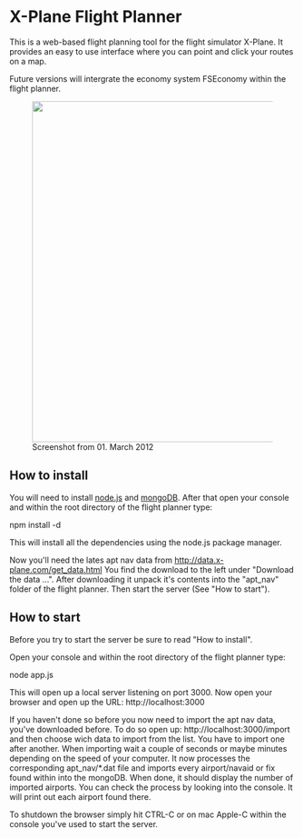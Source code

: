 # X-Plane Flight Planner

This is a web-based flight planning tool for the flight simulator X-Plane.
It provides an easy to use interface where you can point and click your routes on a map.

Future versions will intergrate the economy system FSEconomy within the flight planner.

<figure>
<a href="https://github.com/der-On/X-Plane-Flight-Planner/raw/master/docs/screenshot.jpg"><img src="https://github.com/der-On/X-Plane-Flight-Planner/raw/master/docs/screenshot.jpg" width="600" /></a>
<figcaption>Screenshot from 01. March 2012</figcaption>
</figure>

## How to install

You will need to install [node.js](http://nodejs.org/) and [mongoDB](http://www.mongodb.org/).
After that open your console and within the root directory of the flight planner type: 

  npm install -d

This will install all the dependencies using the node.js package manager.

Now you'll need the lates apt nav data from http://data.x-plane.com/get_data.html 
You find the download to the left under "Download the data ...".
After downloading it unpack it's contents into the "apt_nav" folder of the flight planner.
Then start the server (See "How to start").


## How to start

Before you try to start the server be sure to read "How to install".

Open your console and within the root directory of the flight planner type:

  node app.js

This will open up a local server listening on port 3000. 
Now open your browser and open up the URL: http://localhost:3000

If you haven't done so before you now need to import the apt nav data, you've downloaded before.
To do so open up: http://localhost:3000/import and then choose wich data to import from the list. You have to import one after another. When importing wait a couple of seconds or maybe minutes depending on the speed of your computer.
It now processes the corresponding apt_nav/*.dat file and imports every airport/navaid or fix found within into the mongoDB. When done, it should display the number of imported airports.
You can check the process by looking into the console. It will print out each airport found there.

To shutdown the browser simply hit CTRL-C or on mac Apple-C within the console you've used to start the server.

